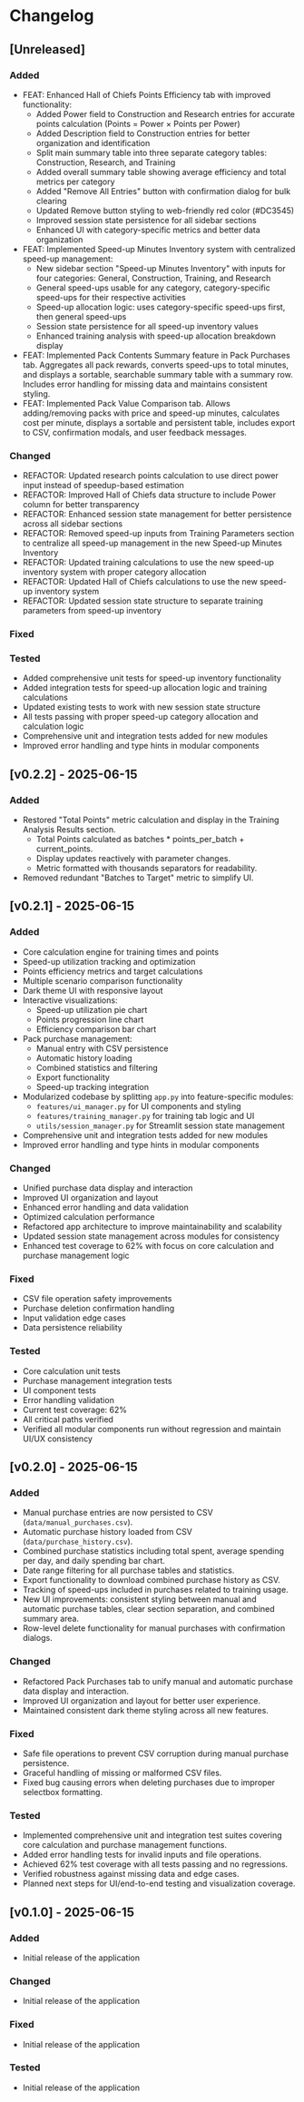 # Changelog
## [Unreleased]

### Added
- FEAT: Enhanced Hall of Chiefs Points Efficiency tab with improved functionality:
  - Added Power field to Construction and Research entries for accurate points calculation (Points = Power × Points per Power)
  - Added Description field to Construction entries for better organization and identification
  - Split main summary table into three separate category tables: Construction, Research, and Training
  - Added overall summary table showing average efficiency and total metrics per category
  - Added "Remove All Entries" button with confirmation dialog for bulk clearing
  - Updated Remove button styling to web-friendly red color (#DC3545)
  - Improved session state persistence for all sidebar sections
  - Enhanced UI with category-specific metrics and better data organization
- FEAT: Implemented Speed-up Minutes Inventory system with centralized speed-up management:
  - New sidebar section "Speed-up Minutes Inventory" with inputs for four categories: General, Construction, Training, and Research
  - General speed-ups usable for any category, category-specific speed-ups for their respective activities
  - Speed-up allocation logic: uses category-specific speed-ups first, then general speed-ups
  - Session state persistence for all speed-up inventory values
  - Enhanced training analysis with speed-up allocation breakdown display
- FEAT: Implemented Pack Contents Summary feature in Pack Purchases tab. Aggregates all pack rewards, converts speed-ups to total minutes, and displays a sortable, searchable summary table with a summary row. Includes error handling for missing data and maintains consistent styling.
- FEAT: Implemented Pack Value Comparison tab. Allows adding/removing packs with price and speed-up minutes, calculates cost per minute, displays a sortable and persistent table, includes export to CSV, confirmation modals, and user feedback messages.

### Changed
- REFACTOR: Updated research points calculation to use direct power input instead of speedup-based estimation
- REFACTOR: Improved Hall of Chiefs data structure to include Power column for better transparency
- REFACTOR: Enhanced session state management for better persistence across all sidebar sections
- REFACTOR: Removed speed-up inputs from Training Parameters section to centralize all speed-up management in the new Speed-up Minutes Inventory
- REFACTOR: Updated training calculations to use the new speed-up inventory system with proper category allocation
- REFACTOR: Updated Hall of Chiefs calculations to use the new speed-up inventory system
- REFACTOR: Updated session state structure to separate training parameters from speed-up inventory

### Fixed

### Tested
- Added comprehensive unit tests for speed-up inventory functionality
- Added integration tests for speed-up allocation logic and training calculations
- Updated existing tests to work with new session state structure
- All tests passing with proper speed-up category allocation and calculation logic
- Comprehensive unit and integration tests added for new modules
- Improved error handling and type hints in modular components

## [v0.2.2] - 2025-06-15

### Added
- Restored "Total Points" metric calculation and display in the Training Analysis Results section.
  - Total Points calculated as batches * points_per_batch + current_points.
  - Display updates reactively with parameter changes.
  - Metric formatted with thousands separators for readability.
- Removed redundant "Batches to Target" metric to simplify UI.

## [v0.2.1] - 2025-06-15

### Added
- Core calculation engine for training times and points
- Speed-up utilization tracking and optimization
- Points efficiency metrics and target calculations
- Multiple scenario comparison functionality
- Dark theme UI with responsive layout
- Interactive visualizations:
  - Speed-up utilization pie chart
  - Points progression line chart
  - Efficiency comparison bar chart
- Pack purchase management:
  - Manual entry with CSV persistence
  - Automatic history loading
  - Combined statistics and filtering
  - Export functionality
  - Speed-up tracking integration
- Modularized codebase by splitting `app.py` into feature-specific modules:
  - `features/ui_manager.py` for UI components and styling
  - `features/training_manager.py` for training tab logic and UI
  - `utils/session_manager.py` for Streamlit session state management
- Comprehensive unit and integration tests added for new modules
- Improved error handling and type hints in modular components

### Changed
- Unified purchase data display and interaction
- Improved UI organization and layout
- Enhanced error handling and data validation
- Optimized calculation performance
- Refactored app architecture to improve maintainability and scalability
- Updated session state management across modules for consistency
- Enhanced test coverage to 62% with focus on core calculation and purchase management logic

### Fixed
- CSV file operation safety improvements
- Purchase deletion confirmation handling
- Input validation edge cases
- Data persistence reliability

### Tested
- Core calculation unit tests
- Purchase management integration tests
- UI component tests
- Error handling validation
- Current test coverage: 62%
- All critical paths verified
- Verified all modular components run without regression and maintain UI/UX consistency

## [v0.2.0] - 2025-06-15

### Added
- Manual purchase entries are now persisted to CSV (`data/manual_purchases.csv`).
- Automatic purchase history loaded from CSV (`data/purchase_history.csv`).
- Combined purchase statistics including total spent, average spending per day, and daily spending bar chart.
- Date range filtering for all purchase tables and statistics.
- Export functionality to download combined purchase history as CSV.
- Tracking of speed-ups included in purchases related to training usage.
- New UI improvements: consistent styling between manual and automatic purchase tables, clear section separation, and combined summary area.
- Row-level delete functionality for manual purchases with confirmation dialogs.

### Changed
- Refactored Pack Purchases tab to unify manual and automatic purchase data display and interaction.
- Improved UI organization and layout for better user experience.
- Maintained consistent dark theme styling across all new features.

### Fixed
- Safe file operations to prevent CSV corruption during manual purchase persistence.
- Graceful handling of missing or malformed CSV files.
- Fixed bug causing errors when deleting purchases due to improper selectbox formatting.

### Tested
- Implemented comprehensive unit and integration test suites covering core calculation and purchase management functions.
- Added error handling tests for invalid inputs and file operations.
- Achieved 62% test coverage with all tests passing and no regressions.
- Verified robustness against missing data and edge cases.
- Planned next steps for UI/end-to-end testing and visualization coverage.

## [v0.1.0] - 2025-06-15

### Added
- Initial release of the application

### Changed
- Initial release of the application

### Fixed
- Initial release of the application

### Tested
- Initial release of the application
